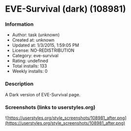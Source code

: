 # EVE-Survival (dark) (108981)

### Information
- Author: task (unknown)
- Created at: unknown
- Updated at: 1/3/2015, 1:59:05 PM
- License: NO-REDISTRIBUTION
- Category: eve-survival
- Rating: undefined
- Total installs: 133
- Weekly installs: 0


### Description
A Dark version of EVE-Survival page.


### Screenshots (links to userstyles.org)
![https://userstyles.org/style_screenshots/108981_after.png](https://userstyles.org/style_screenshots/108981_after.png)


